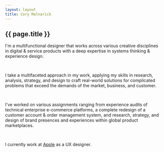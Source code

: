 ```yaml
---
layout: layout
title: Cory Malnarick
---
```

<h2 class="headline">{{ page.title }}</h2>
<p>I'm a multifunctional designer that works across various creative disciplines in digital & service products with a deep expertise in systems thinking & experience design.</p><br>
<p>I take a multifaceted approach in my work, applying my skills in research, analysis, strategy, and design to craft real-world solutions for complicated problems that exceed the demands of the market, business, and customer.</p><br>
<p>I've worked on various assignments ranging from experience audits of technical enterprise e-commerce platforms, a complete redesign of a customer account & order management system, and research, strategy, and design of brand presences and experiences within global product marketplaces.</p><br>
<p>I currently work at <a href="https://apple.com">Apple</a> as a UX designer.</p><br>